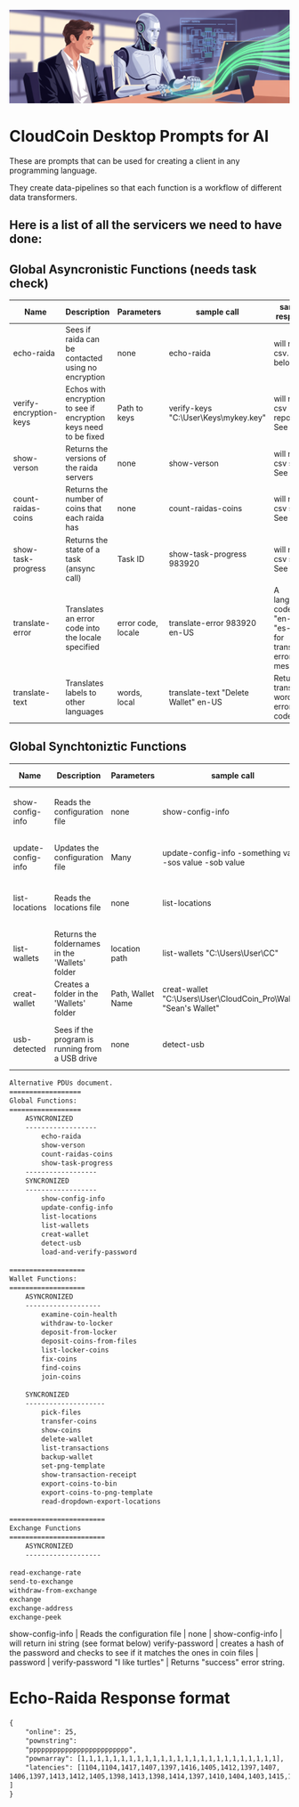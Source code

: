 
![AI Prompting](ai_prompt.webp "Prompting AI for a program")
# CloudCoin Desktop Prompts for AI
These are prompts that can be used for creating a client in any programming language.

They create data-pipelines so that each function is a workflow of different data transformers. 
 ## Here is a list of all the servicers we need to have done:

## Global Asyncronistic Functions (needs task check)
Name | Description | Parameters | sample call | sample response
---|---|---|---|---
echo-raida | Sees if raida can be contacted using no encryption | none | echo-raida | will return csv. See below
verify-encryption-keys | Echos with encryption to see if encryption keys need to be fixed | Path to keys| verify-keys "C:\User\Keys\mykey.key" | will return csv report. See below
show-verson | Returns the versions of the raida servers | none | show-verson | will return csv string. See below
count-raidas-coins | Returns the number of coins that each raida has | none | count-raidas-coins | will return csv string. See below
show-task-progress | Returns the state of a task (ansync call) | Task ID | show-task-progress 983920 | will return csv string. See below
translate-error | Translates an error code into the locale specified | error code, locale | translate-error 983920 en-US| 	A language code (e.g., "en-US", "es-ES") for translating error messages.
translate-text | Translates labels to other languages | words, local | translate-text "Delete Wallet" en-US | Returns translated words or error code. 

## Global Synchtoniztic Functions 

Name | Description | Parameters | sample call | sample response
---|---|---|---|---
show-config-info | Reads the configuration file | none | show-config-info | will return ini string (see format below)
update-config-info | Updates the configuration file | Many | update-config-info -something value -sos value -sob value | Returns "success" error string.
list-locations | Reads the locations file | none | list-locations | Returns a list of locations, one for each line
list-wallets | Returns the foldernames in the 'Wallets' folder  | location path | list-wallets "C:\Users\User\CC\"| Returns a list of wallets, one for each line
creat-wallet | Creates a folder in the 'Wallets' folder | Path, Wallet Name | creat-wallet "C:\Users\User\CloudCoin_Pro\Wallet" "Sean's Wallet" | Returns "success" error string.
usb-detected | Sees if the program is running from a USB drive | none | detect-usb | Will return "true" or "false" or error code. 
```
Alternative PDUs document. 
==================
Global Functions:
==================
	ASYNCRONIZED
	------------------
		echo-raida
		show-verson
		count-raidas-coins
		show-task-progress
	------------------
	SYNCRONIZED
	------------------
		show-config-info
		update-config-info
		list-locations
		list-wallets
		creat-wallet
		detect-usb
		load-and-verify-password
		
===================
Wallet Functions:
===================
	ASYNCRONIZED
	-------------------
		examine-coin-health
		withdraw-to-locker
		deposit-from-locker
		deposit-coins-from-files
		list-locker-coins
		fix-coins
		find-coins
		join-coins

	SYNCRONIZED
	--------------------
		pick-files
		transfer-coins
		show-coins
		delete-wallet
		list-transactions
		backup-wallet
		set-png-template
		show-transaction-receipt
		export-coins-to-bin
		export-coins-to-png-template
		read-dropdown-export-locations

========================
Exchange Functions
========================
	ASYNCRONIZED
	-------------------

read-exchange-rate
send-to-exchange
withdraw-from-exchange
exchange
exchange-address
exchange-peek
```
show-config-info | Reads the configuration file | none | show-config-info | will return ini string (see format below)
verify-password | creates a hash of the password and checks to see if it matches the ones in coin files | password | verify-password "I like turtles" | Returns "success" error string.

# Echo-Raida Response format
```
{  
	"online": 25,  
	"pownstring": 
	"ppppppppppppppppppppppppp",  
	"pownarray": [1,1,1,1,1,1,1,1,1,1,1,1,1,1,1,1,1,1,1,1,1,1,1,1,1],  
	"latencies": [1104,1104,1417,1407,1397,1416,1405,1412,1397,1407, 1406,1397,1413,1412,1405,1398,1413,1398,1414,1397,1410,1404,1403,1415,1113  ]
}
```


